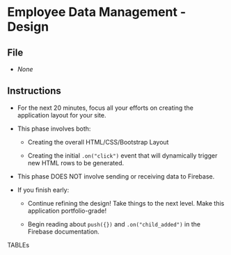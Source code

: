 # Employee Data Management - Design

## File

* *None*

## Instructions

* For the next 20 minutes, focus all your efforts on creating the application layout for your site.

* This phase involves both:

  * Creating the overall HTML/CSS/Bootstrap Layout

  * Creating the initial `.on("click")` event that will dynamically trigger new HTML rows to be generated.

* This phase DOES NOT involve sending or receiving data to Firebase.

* If you finish early:

  * Continue refining the design! Take things to the next level. Make this application portfolio-grade!

  * Begin reading about `push({})` and `.on("child_added")` in the Firebase documentation.


TABLEs